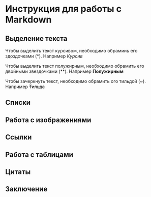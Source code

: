 # Инструкция для работы с Markdown

## Выделение текста

Чтобы выделить текст курсивом, необходимо обрамииь его здоздочками (*). Например *Курсив*

Чтобы выделить текст полужирным, необходимо обрамить его двойными звездочками (**). Например **Полужирным**

Чтобы зачеркнуть текст, необходимо обрамить ого тильдой (~). Например ~~Тильда~~

## Списки

## Работа с изображениями

## Ссылки

## Работа с таблицами

## Цитаты

## Заключение
